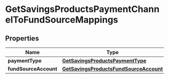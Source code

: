 

# GetSavingsProductsPaymentChannelToFundSourceMappings

## Properties

Name | Type | Description | Notes
------------ | ------------- | ------------- | -------------
**paymentType** | [**GetSavingsProductsPaymentType**](GetSavingsProductsPaymentType.md) |  |  [optional]
**fundSourceAccount** | [**GetSavingsProductsFundSourceAccount**](GetSavingsProductsFundSourceAccount.md) |  |  [optional]



